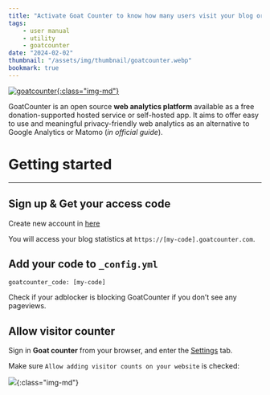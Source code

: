 ```yaml
---
title: "Activate Goat Counter to know how many users visit your blog or posts"
tags:
    - user manual
    - utility
    - goatcounter
date: "2024-02-02"
thumbnail: "/assets/img/thumbnail/goatcounter.webp"
bookmark: true
---
```


[![goatcounter](https://cdn.icon-icons.com/icons2/2699/PNG/512/goatcounter_logo_icon_170078.png){:class="img-md"}](https://www.goatcounter.com/)

GoatCounter is an open source **web analytics platform** available as a free donation-supported hosted service or self-hosted app. It aims to offer easy to use and meaningful privacy-friendly web analytics as an alternative to Google Analytics or Matomo (*in official guide*).

# Getting started
---

## Sign up & Get your access code

Create new account in [here](https://www.goatcounter.com/signup)

You will access your blog statistics at `https://[my-code].goatcounter.com`.

## Add your code to `_config.yml`

```
goatcounter_code: [my-code]
```

Check if your adblocker is blocking GoatCounter if you don’t see any pageviews.

## Allow visitor counter

Sign in **Goat counter** from your browser, and enter the [Settings](https://[my-code].goatcounter.com/settings/main) tab.

Make sure `Allow adding visitor counts on your website` is checked:

![](https://i.ibb.co/R7TKCmy/2024-01-13-043651.png){:class="img-md"}

